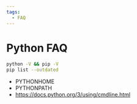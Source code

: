 ```yaml
---
tags:
  - FAQ
---
```


# Python FAQ

```bash
python -V && pip -V
pip list --outdated
```

- PYTHONHOME
- PYTHONPATH
- https://docs.python.org/3/using/cmdline.html
